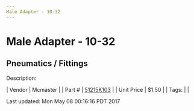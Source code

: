 ```yaml
---
Male Adapter - 10-32
---
```

# Male Adapter - 10-32
## Pneumatics / Fittings
Description: 	 

| Vendor | Mcmaster | 
| Part # | [51215K103](https://www.mcmaster.com/#51215K103) | 
| Unit Price | $1.50 | 
| Tags: |  | 

Last updated: Mon May 08 00:16:16 PDT 2017